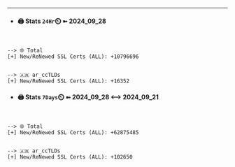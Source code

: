 

---
- #### 🖨️ **Stats** `24Hr`⏲️ ➼ 2024_09_28
```console


--> 🌐 Total
[+] New/ReNewed SSL Certs (ALL): +10796696


--> 🇦🇷 ar_ccTLDs
[+] New/ReNewed SSL Certs (ALL): +16352

```

- #### 🖨️ **Stats** `7Days`⏲️ ➼ 2024_09_28 <--> 2024_09_21
```console


--> 🌐 Total
[+] New/ReNewed SSL Certs (ALL): +62875485


--> 🇦🇷 ar_ccTLDs
[+] New/ReNewed SSL Certs (ALL): +102650

```

